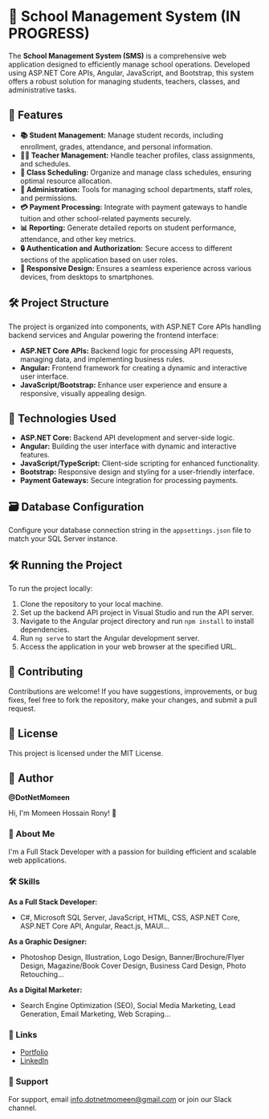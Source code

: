 <h1>🏫 School Management System (IN PROGRESS)</h1>
<p>The <strong>School Management System (SMS)</strong> is a comprehensive web application designed to efficiently manage school operations. Developed using ASP.NET Core APIs, Angular, JavaScript, and Bootstrap, this system offers a robust solution for managing students, teachers, classes, and administrative tasks.</p>

<h2>🌟 Features</h2>
<ul>
    <li><strong>📚 Student Management:</strong> Manage student records, including enrollment, grades, attendance, and personal information.</li>
    <li><strong>👨‍🏫 Teacher Management:</strong> Handle teacher profiles, class assignments, and schedules.</li>
    <li><strong>📅 Class Scheduling:</strong> Organize and manage class schedules, ensuring optimal resource allocation.</li>
    <li><strong>💼 Administration:</strong> Tools for managing school departments, staff roles, and permissions.</li>
    <li><strong>💳 Payment Processing:</strong> Integrate with payment gateways to handle tuition and other school-related payments securely.</li>
    <li><strong>📊 Reporting:</strong> Generate detailed reports on student performance, attendance, and other key metrics.</li>
    <li><strong>🔒 Authentication and Authorization:</strong> Secure access to different sections of the application based on user roles.</li>
    <li><strong>📱 Responsive Design:</strong> Ensures a seamless experience across various devices, from desktops to smartphones.</li>
</ul>

<h2>🛠 Project Structure</h2>
<p>The project is organized into components, with ASP.NET Core APIs handling backend services and Angular powering the frontend interface:</p>
<ul>
    <li><strong>ASP.NET Core APIs:</strong> Backend logic for processing API requests, managing data, and implementing business rules.</li>
    <li><strong>Angular:</strong> Frontend framework for creating a dynamic and interactive user interface.</li>
    <li><strong>JavaScript/Bootstrap:</strong> Enhance user experience and ensure a responsive, visually appealing design.</li>
</ul>

<h2>🚀 Technologies Used</h2>
<ul>
    <li><strong>ASP.NET Core:</strong> Backend API development and server-side logic.</li>
    <li><strong>Angular:</strong> Building the user interface with dynamic and interactive features.</li>
    <li><strong>JavaScript/TypeScript:</strong> Client-side scripting for enhanced functionality.</li>
    <li><strong>Bootstrap:</strong> Responsive design and styling for a user-friendly interface.</li>
    <li><strong>Payment Gateways:</strong> Secure integration for processing payments.</li>
</ul>

<h2>🗃 Database Configuration</h2>
<p>Configure your database connection string in the <code>appsettings.json</code> file to match your SQL Server instance.</p>

<h2>🛠 Running the Project</h2>
<p>To run the project locally:</p>
<ol>
    <li>Clone the repository to your local machine.</li>
    <li>Set up the backend API project in Visual Studio and run the API server.</li>
    <li>Navigate to the Angular project directory and run <code>npm install</code> to install dependencies.</li>
    <li>Run <code>ng serve</code> to start the Angular development server.</li>
    <li>Access the application in your web browser at the specified URL.</li>
</ol>

<h2>🤝 Contributing</h2>
<p>Contributions are welcome! If you have suggestions, improvements, or bug fixes, feel free to fork the repository, make your changes, and submit a pull request.</p>

<h2>📜 License</h2>
<p>This project is licensed under the MIT License.</p>

<h2>👤 Author</h2>
<p><strong>@DotNetMomeen</strong></p>

<p>Hi, I'm Momeen Hossain Rony! 👋</p>

<h3>🚀 About Me</h3>
<p>I'm a Full Stack Developer with a passion for building efficient and scalable web applications.</p>

<h3>🛠 Skills</h3>
<p><strong>As a Full Stack Developer:</strong></p>
<ul>
    <li>C#, Microsoft SQL Server, JavaScript, HTML, CSS, ASP.NET Core, ASP.NET Core API, Angular, React.js, MAUI...</li>
</ul>
<p><strong>As a Graphic Designer:</strong></p>
<ul>
    <li>Photoshop Design, Illustration, Logo Design, Banner/Brochure/Flyer Design, Magazine/Book Cover Design, Business Card Design, Photo Retouching...</li>
</ul>
<p><strong>As a Digital Marketer:</strong></p>
<ul>
    <li>Search Engine Optimization (SEO), Social Media Marketing, Lead Generation, Email Marketing, Web Scraping...</li>
</ul>

<h3>🔗 Links</h3>
<ul>
    <li><a href="https://github.com/DotNetMomeen">Portfolio</a></li>
    <li><a href="https://www.linkedin.com/in/dotnetmomeen">LinkedIn</a></li>
</ul>

<h3>💬 Support</h3>
<p>For support, email <a href="mailto:info.dotnetmomeen@gmail.com">info.dotnetmomeen@gmail.com</a> or join our Slack channel.</p>
